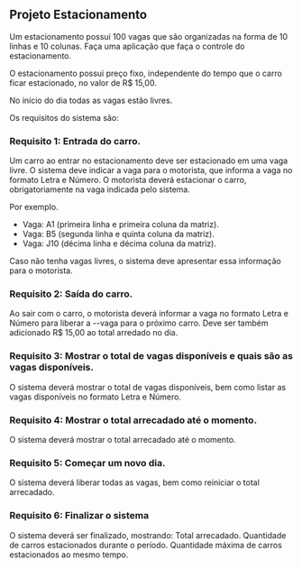 ## Projeto Estacionamento
Um estacionamento possui 100 vagas que são organizadas na forma de 10 linhas e 10 colunas.
Faça uma aplicação que faça o controle do estacionamento.

O estacionamento possui preço fixo, independente do tempo que o carro ficar estacionado, no valor de R$ 15,00.

No início do dia todas as vagas estão livres.

Os requisitos do sistema são:

### Requisito 1: Entrada do carro.
Um carro ao entrar no estacionamento deve ser estacionado em uma vaga livre.
O sistema deve indicar a vaga para o motorista, que informa a vaga no formato Letra e Número. 
O motorista deverá estacionar o carro, obrigatoriamente na vaga indicada pelo sistema.

Por exemplo.
+ Vaga: A1 (primeira linha e primeira coluna da matriz).
+ Vaga: B5 (segunda linha e quinta coluna da matriz).
+ Vaga: J10 (décima linha e décima coluna da matriz).

Caso não tenha vagas livres, o sistema deve apresentar essa informação para o motorista.

### Requisito 2: Saída do carro.
Ao sair com o carro, o motorista deverá informar a vaga no formato Letra e Número para liberar a --vaga para o próximo carro.
Deve ser também adicionado R$ 15,00 ao total arredado no dia.

### Requisito 3: Mostrar o total de vagas disponíveis e quais são as vagas disponíveis.
O sistema deverá mostrar o total de vagas disponíveis, bem como listar as vagas disponíveis no formato Letra e Número.

### Requisito 4: Mostrar o total arrecadado até o momento.
O sistema deverá mostrar o total arrecadado até o momento.

### Requisito 5:  Começar um novo dia.
O sistema deverá liberar todas as vagas, bem como reiniciar o total arrecadado.

### Requisito 6:  Finalizar o sistema
O sistema deverá ser finalizado, mostrando:
Total arrecadado.
Quantidade de carros estacionados durante o período.
Quantidade máxima de carros estacionados ao mesmo tempo.

